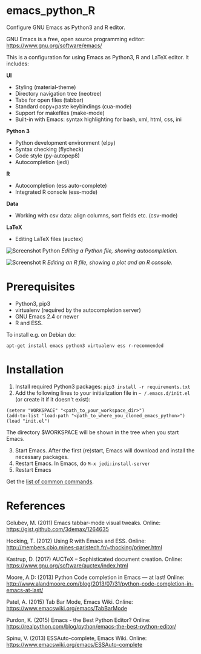 # emacs_python_R
Configure GNU Emacs as Python3 and R editor.

GNU Emacs is a free, open source programming editor: https://www.gnu.org/software/emacs/

This is a configuration for using Emacs as Python3, R and LaTeX editor. It includes:

__UI__
* Styling (material-theme)
* Directory navigation tree (neotree)
* Tabs for open files (tabbar)
* Standard copy+paste keybindings (cua-mode)
* Support for makefiles (make-mode)
* Built-in with Emacs: syntax highlighting for bash, xml, html, css, ini

__Python 3__
* Python development environment (elpy)
* Syntax checking (flycheck)
* Code style (py-autopep8)
* Autocompletion (jedi)

__R__
* Autocompletion (ess auto-complete)
* Integrated R console (ess-mode)

__Data__
* Working with csv data: align columns, sort fields etc. (csv-mode)

__LaTeX__
* Editing LaTeX files (auctex)

![Screenshot Python](https://user-images.githubusercontent.com/679068/32175197-7c48b802-bd84-11e7-8828-650a30a0c368.png)
_Editing a Python file, showing autocompletion._

![Screenshot R](https://user-images.githubusercontent.com/679068/32298019-58b13a4e-bf51-11e7-9bf4-55ec4a0c3127.png)
_Editing an R file, showing a plot and an R console._

# Prerequisites
* Python3, pip3
* virtualenv (required by the autocompletion server)
* GNU Emacs 2.4 or newer
* R and ESS.

To install e.g. on Debian do:
```
apt-get install emacs python3 virtualenv ess r-recommended
```

# Installation
1. Install required Python3 packages: `pip3 install -r requirements.txt`
2. Add the following lines to your initialization file in  `~ /.emacs.d/init.el` (or create it if it doesn't exist):
```
(setenv "WORKSPACE" "<path_to_your_workspace_dir>")
(add-to-list 'load-path "<path_to_where_you_cloned_emacs_python>")
(load "init.el")
```
The directory $WORKSPACE will be shown in the tree when you start Emacs.

3. Start Emacs. After the first (re)start, Emacs will download and install the necessary packages.
4. Restart Emacs. In Emacs, do `M-x jedi:install-server`
5. Restart Emacs

Get the [list of common commands](https://github.com/AlvaroOrtizTroncoso/emacs_python_R/wiki). 

# References
Golubev, M. (2011) Emacs tabbar-mode visual tweaks. Online: https://gist.github.com/3demax/1264635 

Hocking, T. (2012) Using R with Emacs and ESS. Online: http://members.cbio.mines-paristech.fr/~thocking/primer.html

Kastrup, D. (2017) AUCTeX – Sophisticated document creation. Online: https://www.gnu.org/software/auctex/index.html

Moore, A.D: (2013) Python Code completion in Emacs — at last! Online: http://www.alandmoore.com/blog/2013/07/31/python-code-completion-in-emacs-at-last/

Patel, A. (2015) Tab Bar Mode, Emacs Wiki. Online: https://www.emacswiki.org/emacs/TabBarMode 

Purdon​, K. (2015) Emacs - the Best Python Editor? Online: https://realpython.com/blog/python/emacs-the-best-python-editor/

Spinu, V. (2013) ESSAuto-complete, Emacs Wiki. Online: https://www.emacswiki.org/emacs/ESSAuto-complete